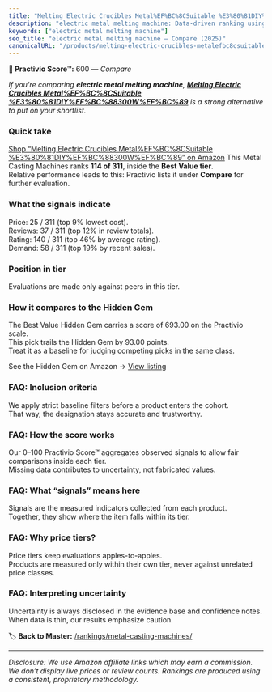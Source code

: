 ```yaml
---
title: "Melting Electric Crucibles Metal%EF%BC%8CSuitable %E3%80%81DIY%EF%BC%88300W%EF%BC%89"
description: "electric metal melting machine: Data-driven ranking using the Practivio Score™. Positioned by quality, value, demand, findability, momentum."
keywords: ["electric metal melting machine"]
seo_title: "electric metal melting machine — Compare (2025)"
canonicalURL: "/products/melting-electric-crucibles-metalefbc8csuitable-e38081diyefbc88300wefbc89-B0B7B9JXP4/"
---
```


**🛒 Practivio Score™:** 600 — _Compare_


*If you're comparing **electric metal melting machine**, **[Melting Electric Crucibles Metal%EF%BC%8CSuitable %E3%80%81DIY%EF%BC%88300W%EF%BC%89](https://www.amazon.com/dp/B0B7B9JXP4?tag=practivio-20)** is a strong alternative to put on your shortlist.*
### Quick take
[Shop “Melting Electric Crucibles Metal%EF%BC%8CSuitable %E3%80%81DIY%EF%BC%88300W%EF%BC%89” on Amazon](https://www.amazon.com/dp/B0B7B9JXP4?tag=practivio-20)
This Metal Casting Machines ranks **114 of 311**, inside the **Best Value tier**.  
Relative performance leads to this: Practivio lists it under **Compare** for further evaluation.

### What the signals indicate
Price: 25 / 311 (top 9% lowest cost).  
Reviews: 37 / 311 (top 12% in review totals).  
Rating: 140 / 311 (top 46% by average rating).  
Demand: 58 / 311 (top 19% by recent sales).

### Position in tier
Evaluations are made only against peers in this tier.

### How it compares to the Hidden Gem
The Best Value Hidden Gem carries a score of 693.00 on the Practivio scale.  
This pick trails the Hidden Gem by 93.00 points.  
Treat it as a baseline for judging competing picks in the same class.  

See the Hidden Gem on Amazon → [View listing](https://www.amazon.com/dp/B0BCKMT2TP?tag=practivio-20)

### FAQ: Inclusion criteria
We apply strict baseline filters before a product enters the cohort.  
That way, the designation stays accurate and trustworthy.

### FAQ: How the score works
Our 0–100 Practivio Score™ aggregates observed signals to allow fair comparisons inside each tier.  
Missing data contributes to uncertainty, not fabricated values.

### FAQ: What “signals” means here
Signals are the measured indicators collected from each product.  
Together, they show where the item falls within its tier.

### FAQ: Why price tiers?
Price tiers keep evaluations apples-to-apples.  
Products are measured only within their own tier, never against unrelated price classes.

### FAQ: Interpreting uncertainty
Uncertainty is always disclosed in the evidence base and confidence notes.  
When data is thin, our results emphasize caution.

<!-- Missing template for Compare/CompareWithinPriceClass -->


🏷️ **Back to Master:** [/rankings/metal-casting-machines/](/rankings/metal-casting-machines/)

---
_Disclosure: We use Amazon affiliate links which may earn a commission. We don’t display live prices or review counts. Rankings are produced using a consistent, proprietary methodology._
